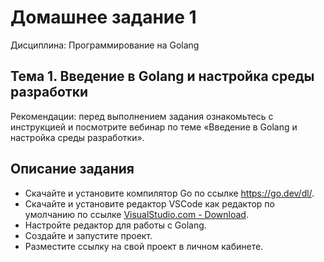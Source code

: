# Домашнее задание 1

Дисциплина: Программирование на Golang

## Тема 1. Введение в Golang и настройка среды разработки
Рекомендации: перед выполнением задания ознакомьтесь с инструкцией и посмотрите вебинар по теме «Введение в Golang и настройка среды разработки».

## Описание задания

* Скачайте и установите компилятор Go по ссылке https://go.dev/dl/.
* Скачайте и установите редактор VSCode как редактор по умолчанию по ссылке [VisualStudio.com - Download](https://code.visualstudio.com/Download).
* Настройте редактор для работы с Golang.
* Создайте и запустите проект.
* Разместите ссылку на свой проект в личном кабинете.
